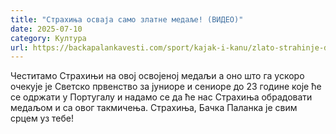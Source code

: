 ```yaml
---
title: "Страхиња осваја само златне медаље! (ВИДЕО)"
date: 2025-07-10
category: Култура
url: https://backapalankavesti.com/sport/kajak-i-kanu/zlato-strahinje-dragosavljevica-video/
---
```


Честитамо Страхињи на овој освојеној медаљи а оно што га ускоро очекује је Светско првенство за јуниоре и сениоре до 23 године које ће се одржати у Португалу и надамо се да ће нас Страхиња обрадовати медаљом и са овог такмичења. Страхиња, Бачка Паланка је свим срцем уз тебе!
